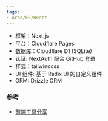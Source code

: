 ```yaml
---
tags:
- Area/FE/React
---
```


- 框架：Next.js
- 平台：Cloudflare Pages
- 数据库：Cloudflare D1 (SQLite)
- 认证: NextAuth 配合 GitHub 登录
- 样式：tailwindcss
- UI 组件: 基于 Radix UI 的自定义组件
- ORM: Drizzle ORM
### 参考

- [前端工具分享](https://mp.weixin.qq.com/s?__biz=Mzg3OTg4OTQ3NQ%3D%3D&mid=2247484985&idx=1&sn=fee86e02479a8aa41f9ba5ea6885d6df&chksm=ce194770086347652d7c9c71c0a605f958c23804e8424e9b86a701b003d70b1357c61a6d1e5a&version=4.1.30.99529&platform=mac&nwr_flag=1&from=industrynews#wechat_redirect)
